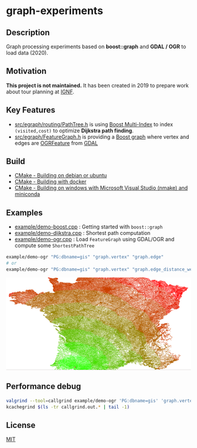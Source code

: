 # graph-experiments

## Description

Graph processing experiments based on **boost::graph** and **GDAL / OGR** to load data (2020).

## Motivation

**This project is not maintained.** It has been created in 2019 to prepare work about tour planning at [IGNF](https://github.com/IGNF).

## Key Features

* [src/egraph/routing/PathTree.h](src/egraph/routing/PathTree.h) is using [Boost Multi-Index](https://www.boost.org/doc/libs/1_63_0/libs/multi_index/doc/index.html) to index `(visited,cost)` to optimize **Dijkstra path finding**.
* [src/egraph/FeatureGraph.h](src/egraph/FeatureGraph.h) is providing a [Boost graph](https://www.boost.org/doc/libs/1_75_0/libs/graph/doc/index.html) where vertex and edges are [OGRFeature](https://gdal.org/doxygen/classOGRFeature.html) from [GDAL](https://gdal.org/doxygen/index.html)


## Build

* [CMake - Building on debian or ubuntu](docs/build-debian.md)
* [CMake - Building with docker](docs/build-docker.md)
* [CMake - Building on windows with Microsoft Visual Studio (nmake) and miniconda](docs/build-windows.md)

## Examples

* [example/demo-boost.cpp](example/demo-boost.cpp) : Getting started with `boost::graph`
* [example/demo-dijkstra.cpp](example/demo-dijkstra.cpp) : Shortest path computation
* [example/demo-ogr.cpp](example/demo-ogr.cpp) : Load `FeatureGraph` using GDAL/OGR and compute some `ShortestPathTree`

```bash
example/demo-ogr "PG:dbname=gis" "graph.vertex" "graph.edge"
# or
example/demo-ogr "PG:dbname=gis" "graph.vertex" "graph.edge_distance_weighted"
```

![Dijkstra shortest path tree](img/path-tree-1.png)

## Performance debug

```bash
valgrind --tool=callgrind example/demo-ogr 'PG:dbname=gis' 'graph.vertex' 'graph.edge_distance_weighted'
kcachegrind $(ls -tr callgrind.out.* | tail -1)
```

## License

[MIT](LICENSE)
